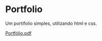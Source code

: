 # Portfolio
Um portifolio simples, utilizando html e css.

[Portfólio.pdf](https://github.com/Loyius/Portfolio/files/12372556/Portfolio.pdf)
